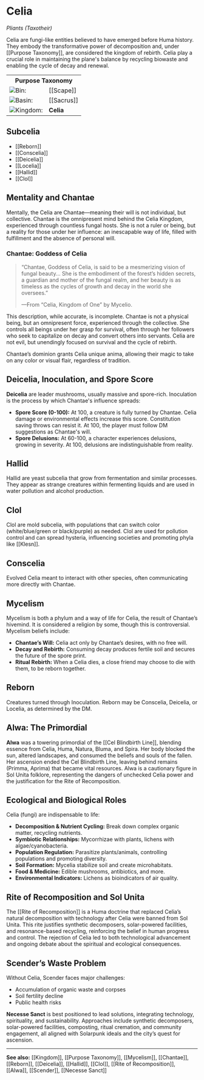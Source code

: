 <!-- wiki-header-section:start -->
# Celia
_Pliants (Taxotheir)_

Celia are fungi-like entities believed to have emerged before Huma history. They embody the transformative power of decomposition and, under [[Purpose Taxonomy]], are considered the kingdom of rebirth. Celia play a crucial role in maintaining the plane's balance by recycling biowaste and enabling the cycle of decay and renewal.
<!-- wiki-header-section:end -->

<!-- taxonomy-table-section:start -->
<div class="taxonomy-table">
  <table>
    <tr>
      <th colspan="3">Purpose Taxonomy</th>
    </tr>
    <tr>
      <td class="taxon-label"><img src="../svg/bin.svg" class="taxon-icon">Bin:</td>
      <td class="taxon-content" colspan="2">[[Scape]]</td>
    </tr>
    <tr>
      <td class="taxon-label"><img src="../svg/basin.svg" class="taxon-icon">Basin:</td>
      <td class="taxon-content" colspan="2">[[Sacrus]]</td>
    </tr>
    <tr>
      <td class="taxon-label"><img src="../svg/kingdom.svg" class="taxon-icon">Kingdom:</td>
      <td class="taxon-content" colspan="2"><strong>Celia</strong></td>
    </tr>
  </table>
</div>
<!-- taxonomy-table-section:end -->

## Subcelia
- [[Reborn]]
- [[Conscelia]]
- [[Deicelia]]
- [[Locelia]]
- [[Hallid]]
- [[Clol]]

## Mentality and Chantae
Mentally, the Celia are Chantae—meaning their will is not individual, but collective. Chantae is the omnipresent mind behind the Celia Kingdom, experienced through countless fungal hosts. She is not a ruler or being, but a reality for those under her influence: an inescapable way of life, filled with fulfillment and the absence of personal will.

### Chantae: Goddess of Celia
> “Chantae, Goddess of Celia, is said to be a mesmerizing vision of fungal beauty... She is the embodiment of the forest’s hidden secrets, a guardian and mother of the fungal realm, and her beauty is as timeless as the cycles of growth and decay in the world she oversees.”
>
> —From “Celia, Kingdom of One” by Mycelio.

This description, while accurate, is incomplete. Chantae is not a physical being, but an omnipresent force, experienced through the collective. She controls all beings under her grasp for survival, often through her followers who seek to capitalize on decay and convert others into servants. Celia are not evil, but unendingly focused on survival and the cycle of rebirth.

Chantae’s dominion grants Celia unique anima, allowing their magic to take on any color or visual flair, regardless of tradition.

## Deicelia, Inoculation, and Spore Score
**Deicelia** are leader mushrooms, usually massive and spore-rich. Inoculation is the process by which Chantae's influence spreads:
- **Spore Score (0-100):** At 100, a creature is fully turned by Chantae. Celia damage or environmental effects increase this score. Constitution saving throws can resist it. At 100, the player must follow DM suggestions as Chantae's will.
- **Spore Delusions:** At 60-100, a character experiences delusions, growing in severity. At 100, delusions are indistinguishable from reality.

## Hallid
Hallid are yeast subcelia that grow from fermentation and similar processes. They appear as strange creatures within fermenting liquids and are used in water pollution and alcohol production.

## Clol
Clol are mold subcelia, with populations that can switch color (white/blue/green or black/purple) as needed. Clol are used for pollution control and can spread hysteria, influencing societies and promoting phyla like [[Klesn]].

## Conscelia
Evolved Celia meant to interact with other species, often communicating more directly with Chantae.

## Mycelism
Mycelism is both a phylum and a way of life for Celia, the result of Chantae’s hivemind. It is considered a religion by some, though this is controversial. Mycelism beliefs include:
- **Chantae’s Will:** Celia act only by Chantae’s desires, with no free will.
- **Decay and Rebirth:** Consuming decay produces fertile soil and secures the future of the spore print.
- **Ritual Rebirth:** When a Celia dies, a close friend may choose to die with them, to be reborn together.

## Reborn
Creatures turned through Inoculation. Reborn may be Conscelia, Deicelia, or Locelia, as determined by the DM.

## Alwa: The Primordial
**Alwa** was a towering primordial of the [[Cel Blindbirth Line]], blending essence from Celia, Huma, Natura, Bluma, and Spira. Her body blocked the sun, altered landscapes, and consumed the beliefs and souls of the fallen. Her ascension ended the Cel Blindbirth Line, leaving behind remains (Primma, Aprima) that became vital resources. Alwa is a cautionary figure in Sol Unita folklore, representing the dangers of unchecked Celia power and the justification for the Rite of Recomposition.

## Ecological and Biological Roles
Celia (fungi) are indispensable to life:
- **Decomposition & Nutrient Cycling:** Break down complex organic matter, recycling nutrients.
- **Symbiotic Relationships:** Mycorrhizae with plants, lichens with algae/cyanobacteria.
- **Population Regulation:** Parasitize plants/animals, controlling populations and promoting diversity.
- **Soil Formation:** Mycelia stabilize soil and create microhabitats.
- **Food & Medicine:** Edible mushrooms, antibiotics, and more.
- **Environmental Indicators:** Lichens as bioindicators of air quality.

## Rite of Recomposition and Sol Unita
The [[Rite of Recomposition]] is a Huma doctrine that replaced Celia’s natural decomposition with technology after Celia were banned from Sol Unita. This rite justifies synthetic decomposers, solar-powered facilities, and resonance-based recycling, reinforcing the belief in human progress and control. The rejection of Celia led to both technological advancement and ongoing debate about the spiritual and ecological consequences.

## Scender’s Waste Problem
Without Celia, Scender faces major challenges:
- Accumulation of organic waste and corpses
- Soil fertility decline
- Public health risks

**Necesse Sanct** is best positioned to lead solutions, integrating technology, spirituality, and sustainability. Approaches include synthetic decomposers, solar-powered facilities, composting, ritual cremation, and community engagement, all aligned with Solarpunk ideals and the city’s quest for ascension.

---

**See also:** [[Kingdom]], [[Purpose Taxonomy]], [[Mycelism]], [[Chantae]], [[Reborn]], [[Deicelia]], [[Hallid]], [[Clol]], [[Rite of Recomposition]], [[Alwa]], [[Scender]], [[Necesse Sanct]]